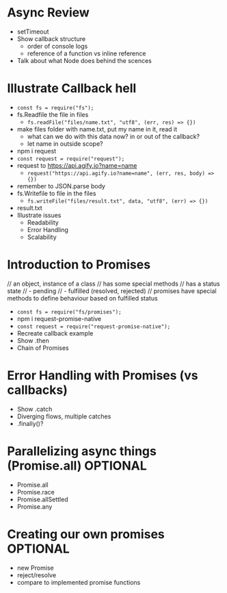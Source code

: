 # Async Review

- setTimeout
- Show callback structure
  - order of console logs
  - reference of a function vs inline reference
- Talk about what Node does behind the scences

# Illustrate Callback hell

- `const fs = require("fs");`
- fs.Readfile the file in files
  - `fs.readFile("files/name.txt", "utf8", (err, res) => {})`
- make files folder with name.txt, put my name in it, read it
  - what can we do with this data now? in or out of the callback?
  - let name in outside scope?
- npm i request
- `const request = require("request");`
- request to https://api.agify.io?name=name
  - `request("https://api.agify.io?name=name", (err, res, body) => {})`
- remember to JSON.parse body
- fs.Writefile to file in the files
  - `fs.writeFile("files/result.txt", data, "utf8", (err) => {})`
- result.txt
- Illustrate issues
  - Readability
  - Error Handling
  - Scalability

# Introduction to Promises

// an object, instance of a class
// has some special methods
// has a status state
// - pending
// - fulfilled (resolved, rejected)
// promises have special methods to define behaviour based on fulfilled status

- `const fs = require("fs/promises");`
- npm i request-promise-native
- `const request = require("request-promise-native");`
- Recreate callback example
- Show .then
- Chain of Promises

# Error Handling with Promises (vs callbacks)

- Show .catch
- Diverging flows, multiple catches
- .finally()?

# Parallelizing async things (Promise.all) OPTIONAL

- Promise.all
- Promise.race
- Promise.allSettled
- Promise.any

# Creating our own promises OPTIONAL

- new Promise
- reject/resolve
- compare to implemented promise functions
